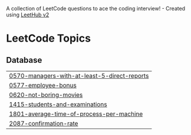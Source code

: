 A collection of LeetCode questions to ace the coding interview! - Created using [LeetHub v2](https://github.com/arunbhardwaj/LeetHub-2.0)
<!---LeetCode Topics Start-->
# LeetCode Topics
## Database
|  |
| ------- |
| [0570-managers-with-at-least-5-direct-reports](https://github.com/bethandonovan/Leetcode/tree/master/0570-managers-with-at-least-5-direct-reports) |
| [0577-employee-bonus](https://github.com/bethandonovan/Leetcode/tree/master/0577-employee-bonus) |
| [0620-not-boring-movies](https://github.com/bethandonovan/Leetcode/tree/master/0620-not-boring-movies) |
| [1415-students-and-examinations](https://github.com/bethandonovan/Leetcode/tree/master/1415-students-and-examinations) |
| [1801-average-time-of-process-per-machine](https://github.com/bethandonovan/Leetcode/tree/master/1801-average-time-of-process-per-machine) |
| [2087-confirmation-rate](https://github.com/bethandonovan/Leetcode/tree/master/2087-confirmation-rate) |
<!---LeetCode Topics End-->
